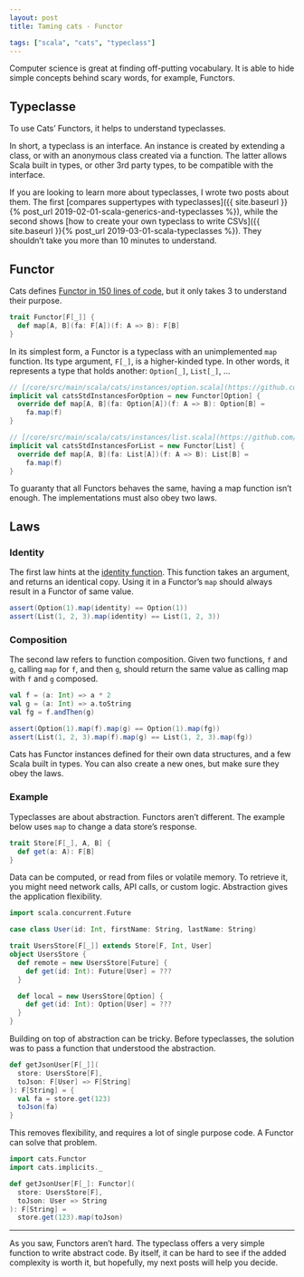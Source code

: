 ```yaml
---
layout: post
title: Taming cats - Functor

tags: ["scala", "cats", "typeclass"]
---
```


Computer science is great at finding off-putting vocabulary. It is able to hide simple concepts behind scary words, for example, Functors.

## Typeclasse
To use Cats’ Functors, it helps to understand typeclasses.

In short, a typeclass is an interface. An instance is created by extending a class, or with an anonymous class created via a function. The latter allows Scala built in types, or other 3rd party types, to be compatible with the interface.

If you are looking to learn more about typeclasses, I wrote two posts about them. The first [compares suppertypes with typeclasses]({{ site.baseurl }}{% post_url 2019-02-01-scala-generics-and-typeclasses %}), while the second shows [how to create your own typeclass to write CSVs]({{ site.baseurl }}{% post_url 2019-03-01-scala-typeclasses %}). They shouldn’t take you more than 10 minutes to understand.

## Functor

Cats defines [Functor in 150 lines of code](https://github.com/typelevel/cats/blob/master/core/src/main/scala/cats/Functor.scala), but it only takes 3 to understand their purpose.

```scala
trait Functor[F[_]] {
  def map[A, B](fa: F[A])(f: A => B): F[B]
}
```

In its simplest form, a Functor is a typeclass with an unimplemented `map` function. Its type argument, `F[_]`, is a higher-kinded type. In other words, it represents a type that holds another: `Option[_]`, `List[_]`, …

```scala
// [/core/src/main/scala/cats/instances/option.scala](https://github.com/typelevel/cats/blob/master/core/src/main/scala/cats/instances/option.scala)
implicit val catsStdInstancesForOption = new Functor[Option] {
  override def map[A, B](fa: Option[A])(f: A => B): Option[B] =
    fa.map(f)
}

// [/core/src/main/scala/cats/instances/list.scala](https://github.com/typelevel/cats/blob/master/core/src/main/scala/cats/instances/list.scala)
implicit val catsStdInstancesForList = new Functor[List] {
  override def map[A, B](fa: List[A])(f: A => B): List[B] =
    fa.map(f)
}
```

To guaranty that all Functors behaves the same, having a map function isn’t enough. The implementations must also obey two laws.

## Laws
### Identity
The first law hints at the [identity function](https://www.scala-lang.org/api/2.12.6/scala/Predef$.html#identity[A](x:A):A). This function takes an argument, and returns an identical copy. Using it in a Functor’s `map` should always result in a Functor of same value.

```scala
assert(Option(1).map(identity) == Option(1))
assert(List(1, 2, 3).map(identity) == List(1, 2, 3))
```

### Composition
The second law refers to function composition. Given two functions, `f` and `g`, calling `map` for `f`, and then `g`, should return the same value as calling map with `f` and `g` composed.

```scala
val f = (a: Int) => a * 2
val g = (a: Int) => a.toString
val fg = f.andThen(g)

assert(Option(1).map(f).map(g) == Option(1).map(fg))
assert(List(1, 2, 3).map(f).map(g) == List(1, 2, 3).map(fg))
```

Cats has Functor instances defined for their own data structures, and a few Scala built in types. You can also create a new ones, but make sure they obey the laws.

### Example
Typeclasses are about abstraction. Functors aren’t different. The example below uses `map` to change a data store’s response.

```scala
trait Store[F[_], A, B] {
  def get(a: A): F[B]
}
```

Data can be computed, or read from files or volatile memory. To retrieve it, you might need network calls, API calls, or custom logic. Abstraction gives the application flexibility.

```scala
import scala.concurrent.Future

case class User(id: Int, firstName: String, lastName: String)

trait UsersStore[F[_]] extends Store[F, Int, User]
object UsersStore {
  def remote = new UsersStore[Future] {
    def get(id: Int): Future[User] = ???
  }

  def local = new UsersStore[Option] {
    def get(id: Int): Option[User] = ???
  }
}
```

Building on top of abstraction can be tricky. Before typeclasses, the solution was to pass a function that understood the abstraction.

```scala
def getJsonUser[F[_]](
  store: UsersStore[F],
  toJson: F[User] => F[String]
): F[String] = {
  val fa = store.get(123)
  toJson(fa)
}
```

This removes flexibility, and requires a lot of single purpose code. A Functor can solve that problem.

```scala
import cats.Functor
import cats.implicits._

def getJsonUser[F[_]: Functor](
  store: UsersStore[F],
  toJson: User => String
): F[String] =
  store.get(123).map(toJson)
```

---

As you saw, Functors aren’t hard. The typeclass offers a very simple function to write abstract code. By itself, it can be hard to see if the added complexity is worth it, but hopefully, my next posts will help you decide.
